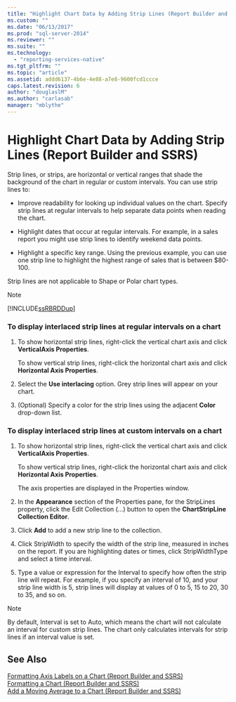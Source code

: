 ```yaml
---
title: "Highlight Chart Data by Adding Strip Lines (Report Builder and SSRS) | Microsoft Docs"
ms.custom: ""
ms.date: "06/13/2017"
ms.prod: "sql-server-2014"
ms.reviewer: ""
ms.suite: ""
ms.technology: 
  - "reporting-services-native"
ms.tgt_pltfrm: ""
ms.topic: "article"
ms.assetid: addd6137-4b6e-4e88-a7e8-9600fcd1ccce
caps.latest.revision: 6
author: "douglaslM"
ms.author: "carlasab"
manager: "mblythe"
---
```

# Highlight Chart Data by Adding Strip Lines (Report Builder and SSRS)
  Strip lines, or strips, are horizontal or vertical ranges that shade the background of the chart in regular or custom intervals. You can use strip lines to:  
  
-   Improve readability for looking up individual values on the chart. Specify strip lines at regular intervals to help separate data points when reading the chart.  
  
-   Highlight dates that occur at regular intervals. For example, in a sales report you might use strip lines to identify weekend data points.  
  
-   Highlight a specific key range. Using the previous example, you can use one strip line to highlight the highest range of sales that is between $80-100.  
  
 Strip lines are not applicable to Shape or Polar chart types.  
  
> [!NOTE]  
>  [!INCLUDE[ssRBRDDup](../../includes/ssrbrddup-md.md)]  
  
### To display interlaced strip lines at regular intervals on a chart  
  
1.  To show horizontal strip lines, right-click the vertical chart axis and click **VerticalAxis Properties**.  
  
     To show vertical strip lines, right-click the horizontal chart axis and click **Horizontal Axis Properties**.  
  
2.  Select the **Use interlacing** option. Grey strip lines will appear on your chart.  
  
3.  (Optional) Specify a color for the strip lines using the adjacent **Color** drop-down list.  
  
### To display interlaced strip lines at custom intervals on a chart  
  
1.  To show horizontal strip lines, right-click the vertical chart axis and click **VerticalAxis Properties**.  
  
     To show vertical strip lines, right-click the horizontal chart axis and click **Horizontal Axis Properties**.  
  
     The axis properties are displayed in the Properties window.  
  
2.  In the **Appearance** section of the Properties pane, for the StripLines property, click the Edit Collection (…) button to open the **ChartStripLine Collection Editor**.  
  
3.  Click **Add** to add a new strip line to the collection.  
  
4.  Click StripWidth to specify the width of the strip line, measured in inches on the report. If you are highlighting dates or times, click StripWidthType and select a time interval.  
  
5.  Type a value or expression for the Interval to specify how often the strip line will repeat.  For example, if you specify an interval of 10, and your strip line width is 5, strip lines will display at values of 0 to 5, 15 to 20, 30 to 35, and so on.  
  
> [!NOTE]  
>  By default, Interval is set to Auto, which means the chart will not calculate an interval for custom strip lines. The chart only calculates intervals for strip lines if an interval value is set.  
  
## See Also  
 [Formatting Axis Labels on a Chart &#40;Report Builder and SSRS&#41;](../../2014/reporting-services/formatting-axis-labels-on-a-chart-report-builder-and-ssrs.md)   
 [Formatting a Chart &#40;Report Builder and SSRS&#41;](../../2014/reporting-services/formatting-a-chart-report-builder-and-ssrs.md)   
 [Add a Moving Average to a Chart &#40;Report Builder and SSRS&#41;](../../2014/reporting-services/add-a-moving-average-to-a-chart-report-builder-and-ssrs.md)  
  
  